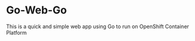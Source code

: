 Go-Web-Go
==========

This is a quick and simple web app using Go to run on OpenShift Container Platform
